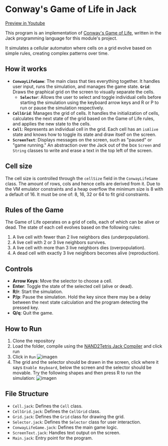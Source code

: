 # Conway's Game of Life in Jack

[Preview in Youtube](https://www.youtube.com/watch?v=7qTTqfcPL-c)

This program is an implementation of [Conway's Game of Life](https://en.wikipedia.org/wiki/Conway%27s_Game_of_Life), written in the Jack programming language for this module's project.

It simulates a cellular automaton where cells on a grid evolve based on simple rules, creating complex patterns over time.

## How it works

- **`ConwayLifeGame`**: The main class that ties everything together. It handles user input, runs the simulation, and manages the game state.
   **`Grid`**: Draws the graphical grid on the screen to visually separate the cells.
  - **`Selector`**: Allows the user to select and toggle individual cells before starting the simulation using the keyboard arrow keys and R or P to run or pause the simulation respectively.
 - **`CellGrid`**: Manages the grid of cells. It handles the initialization of cells, calculates the next state of the grid based on the Game of Life rules, and applies the new state to the cells.
- **`Cell`**: Represents an individual cell in the grid. Each cell has an `isAlive` state and knows how to toggle its state and draw itself on the screen.
- **`ScreenText`**: Displays messages on the screen, such as "paused" or "game running." An abstraction over the Jack out of the box `Screen` and `String` classes to write and erase a text in the top left of the screen.

## Cell size
The cell size is controlled through the `cellSize` field in the `ConwayLifeGame` class. The amount of rows, cols and hence cells are derived from it. Due to the VM emulator constraints and a heap overflow the minimum size is 8 with a default of 16. It must be one of: 8, 16, 32 or 64 to fit grid constraints.

## Rules of the Game

The Game of Life operates on a grid of cells, each of which can be alive or dead. The state of each cell evolves based on the following rules:
1. A live cell with fewer than 2 live neighbors dies (underpopulation).
2. A live cell with 2 or 3 live neighbors survives.
3. A live cell with more than 3 live neighbors dies (overpopulation).
4. A dead cell with exactly 3 live neighbors becomes alive (reproduction).

## Controls

- **Arrow Keys**: Move the selector to choose a cell.
- **Enter**: Toggle the state of the selected cell (alive or dead).
- **R/r**: Start the simulation.
- **P/p**: Pause the simulation. Hold the key since there may be a delay between the next state calculation and the program detecting the pressed key.
- **Q/q**: Quit the game.

## How to Run

1. Clone the repository
2. Load the folder, compile using the [NAND2Tetris Jack Compiler](https://nand2tetris.github.io/web-ide/compiler) and click run
3. Click in `Run`
![imagen](https://github.com/user-attachments/assets/53060521-72fb-4ba3-8217-1ba5e519b935)
4. The grid and the selector should be drawn in the screen, click where it says `Enable Keyboard`, below the screen and the selector should be movable. Try the following shapes and then press R to run the simulation:
![imagen](https://github.com/user-attachments/assets/d4ad462e-066e-4815-a031-97816b95b61a)

## File Structure

- `Cell.jack`: Defines the `Cell` class.
- `CellGrid.jack`: Defines the `CellGrid` class.
- `Grid.jack`: Defines the `Grid` class for drawing the grid.
- `Selector.jack`: Defines the `Selector` class for user interaction.
- `ConwayLifeGame.jack`: Defines the main game logic.
- `ScreenText.jack`: Handles text output on the screen.
- `Main.jack`: Entry point for the program.
